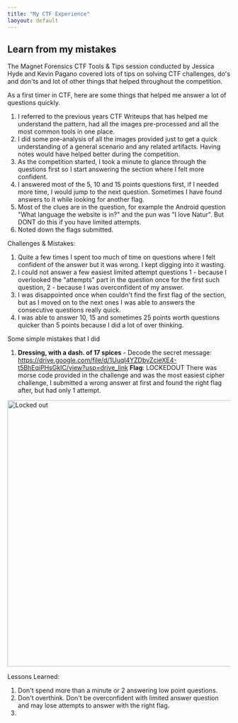 ```yaml
---
title: "My CTF Experience"
laoyout: default
---
```


<h2>Learn from my mistakes</h2>

The Magnet Forensics CTF Tools & Tips session conducted by Jessica Hyde and Kevin Pagano covered lots of tips on solving CTF challenges, do's and don'ts and lot of other things that helped throughout the competition.

As a first timer in CTF, here are some things that helped me answer a lot of questions quickly.

1. I referred to the previous years CTF Writeups that has helped me understand the pattern, had all the images pre-processed and all the most common tools in one place.
2. I did some pre-analysis of all the images provided just to get a quick understanding of a general scenario and any related artifacts. Having notes would have helped better during the competition.
3. As the competition started, I took a minute to glance through the questions first so I start answering the section where I felt more confident.
4. I answered most of the 5, 10 and 15 points questions first, if I needed more time, I would jump to the next question. Sometimes I have found answers to it while looking for another flag.
5. Most of the clues are in the question, for example the Android question "What language the website is in?" and the pun was "I love Natur". But DONT do this if you have limited attempts.
6. Noted down the flags submitted.

Challenges & Mistakes:
1. Quite a few times I spent too much of time on questions where I felt confident of the answer but it was wrong. I kept digging into it wasting.
2. I could not answer a few easiest limited attempt questions 1 - because I overlooked the "attempts" part in the question once for the first such question, 2 - because I was overconfident of my answer.
3. I was disappointed once when couldn't find the first flag of the section, but as I moved on to the next ones I was able to answers the consecutive questions really quick.
4. I was able to answer 10, 15 and sometimes 25 points worth questions quicker than 5 points because I did a lot of over thinking.

Some simple mistakes that I did

1. **Dressing, with a dash. of 17 spices** - Decode the secret message: https://drive.google.com/file/d/1UuqI4YZDbvZcieXE4-t5BhEqiPHsGkIC/view?usp=drive_link
**Flag**: LOCKEDOUT
There was morse code provided in the challenge and was the most easiest cipher challenge, I submitted a wrong answer at first and found the right flag after, but had only 1 attempt.
<img src="/CTF-Writeup-2025/docs/assets/lockedout.png" alt="Locked out" style="width:600px; height:auto;">

Lessons Learned:
1. Don't spend more than a minute or 2 answering low point questions.
2. Don't overthink. Don't be overconfident with limited answer question and may lose attempts to answer with the right flag.
3. 
